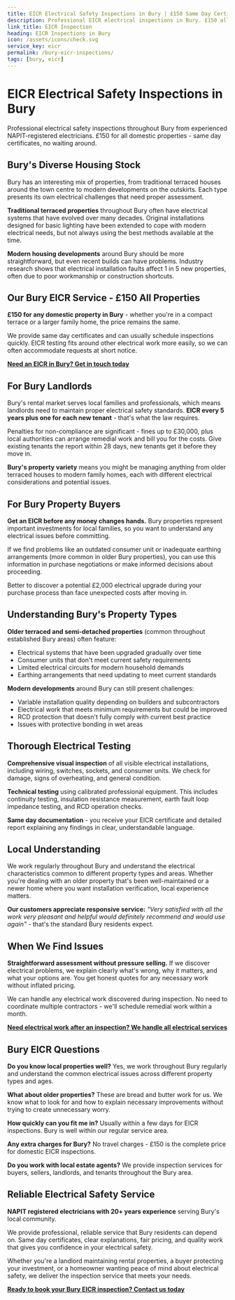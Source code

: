 ```yaml
---
title: EICR Electrical Safety Inspections in Bury | £150 Same Day Certificate
description: Professional EICR electrical inspections in Bury. £150 all domestic properties, same day certificates. NAPIT registered, 20+ years experience. Local electricians.
link_title: EICR Inspection
heading: EICR Inspections in Bury
icon: /assets/icons/check.svg
service_key: eicr
permalink: /bury-eicr-inspections/
tags: [bury, eicr]
---
```


# EICR Electrical Safety Inspections in Bury

Professional electrical safety inspections throughout Bury from experienced NAPIT-registered electricians. £150 for all domestic properties - same day certificates, no waiting around.

## Bury's Diverse Housing Stock

Bury has an interesting mix of properties, from traditional terraced houses around the town centre to modern developments on the outskirts. Each type presents its own electrical challenges that need proper assessment.

**Traditional terraced properties** throughout Bury often have electrical systems that have evolved over many decades. Original installations designed for basic lighting have been extended to cope with modern electrical needs, but not always using the best methods available at the time.

**Modern housing developments** around Bury should be more straightforward, but even recent builds can have problems. Industry research shows that electrical installation faults affect 1 in 5 new properties, often due to poor workmanship or construction shortcuts.

## Our Bury EICR Service - £150 All Properties

**£150 for any domestic property in Bury** - whether you're in a compact terrace or a larger family home, the price remains the same.

We provide same day certificates and can usually schedule inspections quickly. EICR testing fits around other electrical work more easily, so we can often accommodate requests at short notice.

**[Need an EICR in Bury? Get in touch today](/contact/)**

## For Bury Landlords

Bury's rental market serves local families and professionals, which means landlords need to maintain proper electrical safety standards. **EICR every 5 years plus one for each new tenant** - that's what the law requires.

Penalties for non-compliance are significant - fines up to £30,000, plus local authorities can arrange remedial work and bill you for the costs. Give existing tenants the report within 28 days, new tenants get it before they move in.

**Bury's property variety** means you might be managing anything from older terraced houses to modern family homes, each with different electrical considerations and potential issues.

## For Bury Property Buyers

**Get an EICR before any money changes hands.** Bury properties represent important investments for local families, so you want to understand any electrical issues before committing.

If we find problems like an outdated consumer unit or inadequate earthing arrangements (more common in older Bury properties), you can use this information in purchase negotiations or make informed decisions about proceeding.

Better to discover a potential £2,000 electrical upgrade during your purchase process than face unexpected costs after moving in.

## Understanding Bury's Property Types

**Older terraced and semi-detached properties** (common throughout established Bury areas) often feature:

- Electrical systems that have been upgraded gradually over time
- Consumer units that don't meet current safety requirements
- Limited electrical circuits for modern household demands
- Earthing arrangements that need updating to meet current standards

**Modern developments** around Bury can still present challenges:

- Variable installation quality depending on builders and subcontractors
- Electrical work that meets minimum requirements but could be improved
- RCD protection that doesn't fully comply with current best practice
- Issues with protective bonding in wet areas

## Thorough Electrical Testing

**Comprehensive visual inspection** of all visible electrical installations, including wiring, switches, sockets, and consumer units. We check for damage, signs of overheating, and general condition.

**Technical testing** using calibrated professional equipment. This includes continuity testing, insulation resistance measurement, earth fault loop impedance testing, and RCD operation checks.

**Same day documentation** - you receive your EICR certificate and detailed report explaining any findings in clear, understandable language.

## Local Understanding

We work regularly throughout Bury and understand the electrical characteristics common to different property types and areas. Whether you're dealing with an older property that's been well-maintained or a newer home where you want installation verification, local experience matters.

**Our customers appreciate responsive service:** _"Very satisfied with all the work very pleasant and helpful would definitely recommend and would use again"_ - that's the standard Bury residents expect.

## When We Find Issues

**Straightforward assessment without pressure selling.** If we discover electrical problems, we explain clearly what's wrong, why it matters, and what your options are. You get honest quotes for any necessary work without inflated pricing.

We can handle any electrical work discovered during inspection. No need to coordinate multiple contractors - we'll schedule remedial work within a month.

**[Need electrical work after an inspection? We handle all electrical services](/services/)**

## Bury EICR Questions

**Do you know local properties well?** Yes, we work throughout Bury regularly and understand the common electrical issues across different property types and ages.

**What about older properties?** These are bread and butter work for us. We know what to look for and how to explain necessary improvements without trying to create unnecessary worry.

**How quickly can you fit me in?** Usually within a few days for EICR inspections. Bury is well within our regular service area.

**Any extra charges for Bury?** No travel charges - £150 is the complete price for domestic EICR inspections.

**Do you work with local estate agents?** We provide inspection services for buyers, sellers, landlords, and tenants throughout the Bury area.

## Reliable Electrical Safety Service

**NAPIT registered electricians with 20+ years experience** serving Bury's local community.

We provide professional, reliable service that Bury residents can depend on. Same day certificates, clear explanations, fair pricing, and quality work that gives you confidence in your electrical safety.

Whether you're a landlord maintaining rental properties, a buyer protecting your investment, or a homeowner wanting peace of mind about electrical safety, we deliver the inspection service that meets your needs.

**[Ready to book your Bury EICR inspection? Contact us today](/contact/)**
